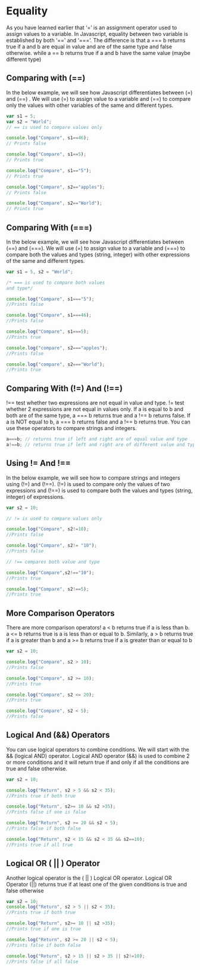 # Equality

As you have learned earlier that ‘=’ is an assignment operator used to assign values to a variable. In Javascript, equality between two variable is established by both ‘==’ and ‘===’. The difference is that a === b returns true if a and b are equal in value and are of the same type and false otherwise. while a == b returns true if a and b have the same value (maybe different type)

## Comparing with (==)

In the below example, we will see how Javascript differentiates between (=) and (==) . We will use (=) to assign value to a variable and (==) to compare only the values with other variables of the same and different types.

```js
var s1 = 5;
var s2 = "World";
// == is used to compare values only

console.log("Compare", s1==46);
// Prints false

console.log("Compare", s1==5);
// Prints true

console.log("Compare", s1=="5");
// Prints true

console.log("Compare", s2=="apples");
// Prints false

console.log("Compare", s2=="World");
// Prints true
```

## Comparing With (===)

In the below example, we will see how Javascript differentiates between (==) and (===). We will use (=) to assign value to a variable and (===) to compare both the values and types (string, integer) with other expressions of the same and different types.

```js
var s1 = 5, s2 = "World";

/* === is used to compare both values
and type*/

console.log("Compare", s1==="5");
//Prints false

console.log("Compare", s1===46);
//Prints false

console.log("Compare", s1===5);
//Prints true

console.log("compare", s2==="apples");
//Prints false

console.log("compare", s2==="World");
//Prints true

```

## Comparing With (!=) And (!==)

!== test whether two expressions are not equal in value and type. != test whether 2 expressions are not equal in values only. If a is equal to b and both are of the same type, a === b returns true and a !== b returns false. If a is NOT equal to b, a === b returns false and a !== b returns true. You can use these operators to compare strings and integers.

```js
a===b; // returns true if left and right are of equal value and type
a!==b; // returns true if left and right are of different value and type
```

## Using != And !==
In the below example, we will see how to compare strings and integers using (!=) and (!==). (!=) is used to compare only the values of two expressions and (!==) is used to compare both the values and types (string, integer) of expressions.

```js
var s2 = 10;

// != is used to compare values only

console.log("Compare", s2!=10);
//Prints false

console.log("Compare", s2!= "10");
//Prints false

// !== compares both value and type

console.log("Compare",s2!=="10");
//Prints true

console.log("Compare", s2!==5);
//Prints true
```

## More Comparison Operators
There are more comparison operators! a < b returns true if a is less than b. a <= b returns true is a is less than or equal to b. Similarly, a > b returns true if a is greater than b and a >= b returns true if a is greater than or equal to b

```js
var s2 = 10;

console.log("Compare", s2 > 10);
//Prints false

console.log("Compare", s2 >= 10);
//Prints true

console.log("Compare", s2 <= 20);
//Prints true

console.log("Compare", s2 < 5);
//Prints false
```

## Logical And (&&) Operators
You can use logical operators to combine conditions. We will start with the && (logical AND) operator. Logical AND operator (&&) is used to combine 2 or more conditions and it will return true if and only if all the conditions are true and false otherwise.

```js
var s2 = 10;

console.log("Return", s2 > 5 && s2 < 35);
//Prints true if both true

console.log("Return", s2>= 10 && s2 >35);
//Prints false if one is false

console.log("Return", s2 >= 20 && s2 < 5);
//Prints false if both false

console.log("Return", s2 < 15 && s2 < 35 && s2==10);
//Prints true if all true
```

## Logical OR ( || ) Operator
Another logical operator is the ( || ) Logical OR operator. Logical OR Operator (||) returns true if at least one of the given conditions is true and false otherwise

```js
var s2 = 10;
console.log("Return", s2 > 5 || s2 < 35);
//Prints true if both true

console.log("Return", s2>= 10 || s2 >35);
//Prints true if one is true

console.log("Return", s2 >= 20 || s2 < 5);
//Prints false if both false

console.log("Return", s2 > 15 || s2 > 35 || s2!=10);
//Prints false if all false
```